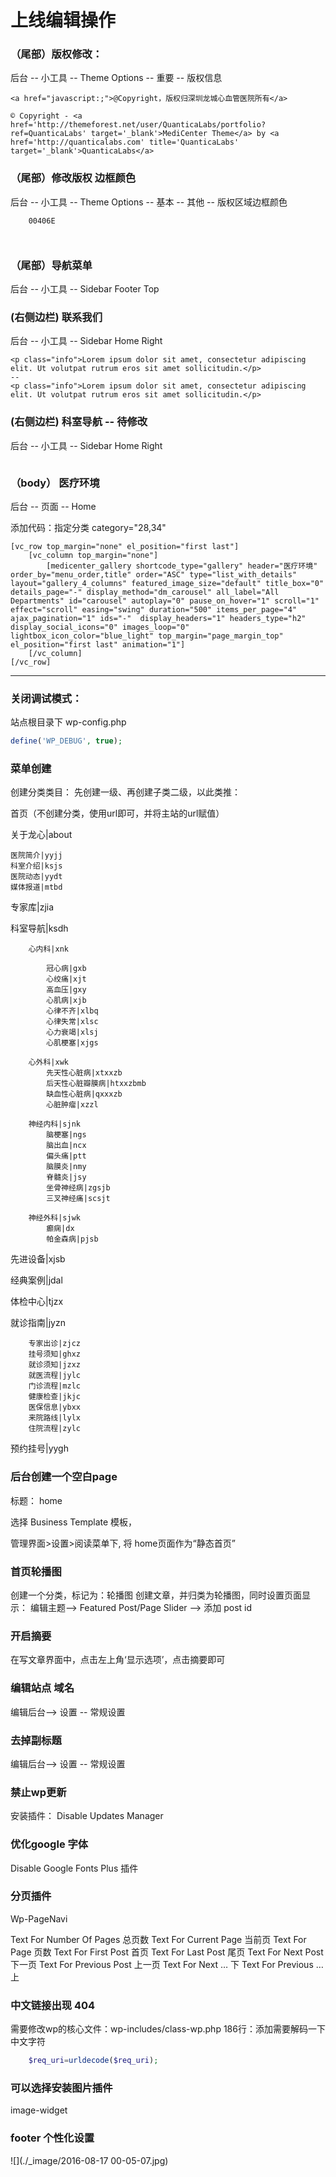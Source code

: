 # 上线编辑操作

### （尾部）版权修改：
后台 -- 小工具 -- Theme Options -- 重要 -- 版权信息
```
<a href="javascript:;">@Copyright，版权归深圳龙城心血管医院所有</a>

© Copyright - <a href='http://themeforest.net/user/QuanticaLabs/portfolio?ref=QuanticaLabs' target='_blank'>MediCenter Theme</a> by <a href='http://quanticalabs.com' title='QuanticaLabs' target='_blank'>QuanticaLabs</a>
```

### （尾部）修改版权 边框颜色
后台 -- 小工具 -- Theme Options -- 基本 -- 其他 -- 版权区域边框颜色
```
    00406E
    
    
```

### （尾部）导航菜单
后台 -- 小工具 -- Sidebar Footer Top 

### (右侧边栏) 联系我们
后台 -- 小工具 -- Sidebar Home Right 
```
<p class="info">Lorem ipsum dolor sit amet, consectetur adipiscing elit. Ut volutpat rutrum eros sit amet sollicitudin.</p>
--
<p class="info">Lorem ipsum dolor sit amet, consectetur adipiscing elit. Ut volutpat rutrum eros sit amet sollicitudin.</p>
```

### (右侧边栏) 科室导航 -- 待修改
后台 -- 小工具 -- Sidebar Home Right 

```

```

### （body） 医疗环境
后台 -- 页面 -- Home

添加代码：指定分类 category="28,34"
```
[vc_row top_margin="none" el_position="first last"]
	[vc_column top_margin="none"]
		[medicenter_gallery shortcode_type="gallery" header="医疗环境" order_by="menu_order,title" order="ASC" type="list_with_details" layout="gallery_4_columns" featured_image_size="default" title_box="0" details_page="-" display_method="dm_carousel" all_label="All Departments" id="carousel" autoplay="0" pause_on_hover="1" scroll="1" effect="scroll" easing="swing" duration="500" items_per_page="4" ajax_pagination="1" ids="-"  display_headers="1" headers_type="h2" display_social_icons="0" images_loop="0" lightbox_icon_color="blue_light" top_margin="page_margin_top" el_position="first last" animation="1"]
	[/vc_column]
[/vc_row]
```





- - - - -


### 关闭调试模式：
站点根目录下 wp-config.php
```php
define('WP_DEBUG', true);
```

### 菜单创建

创建分类类目：
先创建一级、再创建子类二级，以此类推：

首页（不创建分类，使用url即可，并将主站的url赋值）

关于龙心|about

    医院简介|yyjj
    科室介绍|ksjs
    医院动态|yydt
    媒体报道|mtbd

专家库|zjia

科室导航|ksdh

        心内科|xnk

            冠心病|gxb
            心绞痛|xjt
            高血压|gxy
            心肌病|xjb
            心律不齐|xlbq
            心律失常|xlsc
            心力衰竭|xlsj
            心肌梗塞|xjgs

        心外科|xwk
            先天性心脏病|xtxxzb
            后天性心脏瓣膜病|htxxzbmb
            缺血性心脏病|qxxxzb
            心脏肿瘤|xzzl

        神经内科|sjnk            
            脑梗塞|ngs
            脑出血|ncx
            偏头痛|ptt
            脑膜炎|nmy
            脊髓炎|jsy
            坐骨神经病|zgsjb
            三叉神经痛|scsjt

        神经外科|sjwk
            癫痫|dx
            帕金森病|pjsb

先进设备|xjsb

经典案例|jdal

体检中心|tjzx

就诊指南|jyzn

        专家出诊|zjcz
        挂号须知|ghxz
        就诊须知|jzxz
        就医流程|jylc
        门诊流程|mzlc
        健康检查|jkjc
        医保信息|ybxx
        来院路线|lylx
        住院流程|zylc

预约挂号|yygh

### 后台创建一个空白page
标题： home

选择 Business Template 模板，

管理界面>设置>阅读菜单下, 将 home页面作为“静态首页”

### 首页轮播图

创建一个分类，标记为：轮播图
创建文章，并归类为轮播图，同时设置页面显示：
编辑主题--> Featured Post/Page Slider --> 添加 post id

### 开启摘要
在写文章界面中，点击左上角‘显示选项’，点击摘要即可




### 编辑站点 域名
编辑后台--> 设置 -- 常规设置


### 去掉副标题
编辑后台--> 设置 -- 常规设置


### 禁止wp更新

安装插件： Disable Updates Manager

###  优化google 字体
Disable Google Fonts Plus 插件

### 分页插件

Wp-PageNavi 

Text For Number Of Pages 总页数
Text For Current Page 当前页
Text For Page 页数
Text For First Post 首页
Text For Last Post 尾页
Text For Next Post 下一页
Text For Previous Post 上一页
Text For Next … 下
Text For Previous … 上

### 中文链接出现 404
需要修改wp的核心文件：wp-includes/class-wp.php
186行：添加需要解码一下中文字符
```php
    $req_uri=urldecode($req_uri);
```


### 可以选择安装图片插件
image-widget


### footer 个性化设置

![](./_image/2016-08-17 00-05-07.jpg)

